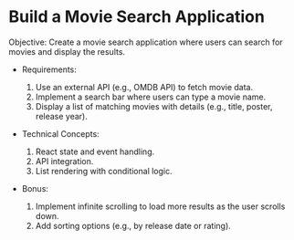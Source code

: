 # Build a Movie Search Application

Objective: Create a movie search application where users can search for movies and display the results.

 + Requirements:

    1. Use an external API (e.g., OMDB API) to fetch movie data.
    2. Implement a search bar where users can type a movie name.
    3. Display a list of matching movies with details (e.g., title, poster, release year).

 + Technical Concepts:

    1. React state and event handling.
    2. API integration.
    3. List rendering with conditional logic.

 + Bonus:

    1. Implement infinite scrolling to load more results as the user scrolls down.
    2. Add sorting options (e.g., by release date or rating).
   
